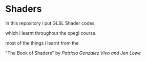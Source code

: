 # Shaders
 In this repository i put GLSL Shader codes,
 
 which i learnt throughout the opegl course.

most of the things i learnt from the 

"The Book of Shaders" by <i>Patricio Gonzalez Vivo and Jen Lowe </i>
